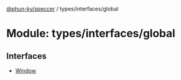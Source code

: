 [@phun-ky/speccer](../README.md) / types/interfaces/global

# Module: types/interfaces/global

## Interfaces

- [Window](../interfaces/types_interfaces_global.Window.md)
